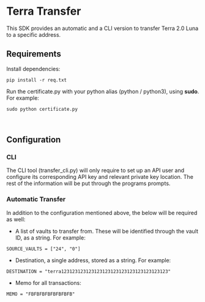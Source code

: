 # Terra Transfer

This SDK provides an automatic and a CLI version to transfer Terra 2.0 Luna to a specific address.
## Requirements
Install dependencies:
```
pip install -r req.txt
```
Run the certificate.py with your python alias (python / python3), using **sudo**. For example:
```
sudo python certificate.py
```
​
## Configuration
### CLI
The CLI tool (transfer_cli.py) will only require to set up an API user and configure its corresponding API key and relevant 
private key location. The rest of the information will be put through the programs prompts.
​
### Automatic Transfer
In addition to the configuration mentioned above, the below will be required as well:
* A list of vaults to transfer from. These will be identified through the vault ID, as a string. For example:
```
SOURCE_VAULTS = ["24", "0"] 
```
* Destination, a single address, stored as a string. For example:
```
DESTINATION = "terra123123123123123123123123123123123123123"
```
* Memo for all transactions:
```
MEMO = "FBFBFBFBFBFBFBFB"

